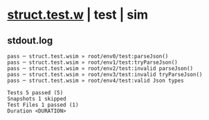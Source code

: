# [struct.test.w](../../../../../../tests/sdk_tests/std/struct.test.w) | test | sim

## stdout.log
```log
pass ─ struct.test.wsim » root/env0/test:parseJson()           
pass ─ struct.test.wsim » root/env1/test:tryParseJson()        
pass ─ struct.test.wsim » root/env2/test:invalid parseJson()   
pass ─ struct.test.wsim » root/env3/test:invalid tryParseJson()
pass ─ struct.test.wsim » root/env4/test:valid Json types      

Tests 5 passed (5)
Snapshots 1 skipped
Test Files 1 passed (1)
Duration <DURATION>
```

